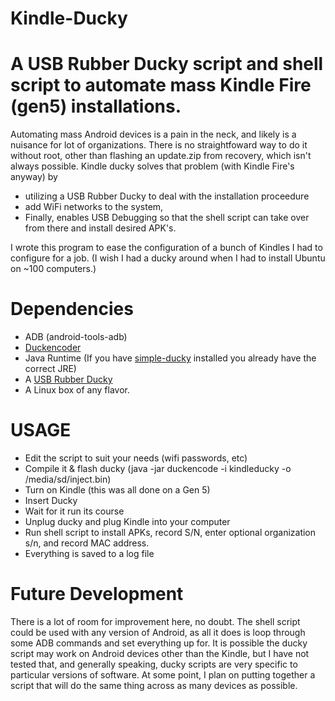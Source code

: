 # Kindle-Ducky

# A USB Rubber Ducky script and shell script to automate mass Kindle Fire (gen5) installations.

Automating mass Android devices is a pain in the neck, and likely is a nuisance for lot of organizations. There 
is no straightfoward way to do it without root, other than flashing an update.zip from recovery, which isn't always possible. Kindle ducky solves that problem (with Kindle Fire's anyway) by

* utilizing a USB Rubber Ducky to deal with the installation proceedure 
* add WiFi networks to the system, 
* Finally, enables USB Debugging so that the shell script can take over from there and install desired APK's. 

I wrote this program to ease the configuration of a bunch of Kindles I had to configure for a job. (I wish I had a ducky around when I had to install Ubuntu on ~100 computers.)

# Dependencies
* ADB (android-tools-adb)
* <a href="https://github.com/hak5darren/USB-Rubber-Ducky/wiki/Downloads">Duckencoder</a>
* Java Runtime (If you have <a href="https://code.google.com/p/simple-ducky-payload-generator"> simple-ducky</a> installed you already have the correct JRE)
* A  <a href="http://usbrubberducky.com/#!index.md"> USB Rubber Ducky</a>
* A Linux box of any flavor.

# USAGE

* Edit the script to suit your needs (wifi passwords, etc)
* Compile it & flash ducky (java -jar duckencode -i kindleducky -o /media/sd/inject.bin) 
* Turn on Kindle (this was all done on a Gen 5)
* Insert Ducky
* Wait for it run its course
* Unplug ducky and plug Kindle into your computer
* Run shell script to install APKs, record S/N, enter optional organization s/n, and record MAC address.
* Everything is saved to a log file


# Future Development

There is a lot of room for improvement here, no doubt. The shell script could be used with any version of Android, as  all it does is loop through some ADB commands and set everything up for. It is possible the ducky script may work on  Android devices other than the Kindle, but I have not tested that, and generally speaking, ducky scripts are very specific to particular versions of software. At some point, I plan on putting together a script that will do the same thing across as many devices as possible.
